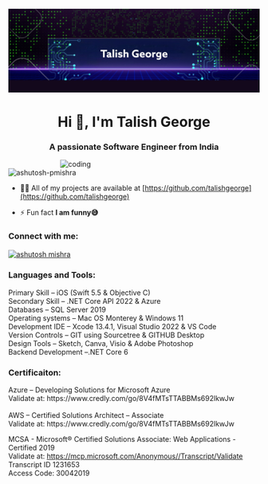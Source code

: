 


![logo](https://github.com/talishgeorge/talishgeorge/blob/main/PhotoRoom_20220905_130557_22.PNG)
<h1 align="center">Hi 👋, I'm Talish George</h1>
<h3 align="center">A passionate Software Engineer from India</h3>

<img align="right" alt="coding" width="400" src="https://user-images.githubusercontent.com/55389276/140866485-8fb1c876-9a8f-4d6a-98dc-08c4981eaf70.gif">

<p align="left"> <img src="https://komarev.com/ghpvc/?username=ashutosh-pmishra&label=Profile%20views&color=0e75b6&style=flat" alt="ashutosh-pmishra" /> </p>

- 👨‍💻 All of my projects are available at [https://github.com/talishgeorge](https://github.com/talishgeorge)

- ⚡ Fun fact **I am funny😅**

<h3 align="left">Connect with me:</h3>
<p align="left">
<a href="https://www.linkedin.com/in/talishgeorge/" target="blank"><img align="center" src="https://raw.githubusercontent.com/rahuldkjain/github-profile-readme-generator/master/src/images/icons/Social/linked-in-alt.svg" alt="ashutosh mishra" height="30" width="40" /></a>
</p>

<h3 align="left">Languages and Tools:</h3>
<p align="left"> 
       Primary Skill – iOS (Swift 5.5 & Objective C)
       <br>
       Secondary Skill – .NET Core API 2022 & Azure
       <br>
       Databases – SQL Server 2019
       <br>
       Operating systems – Mac OS Monterey & Windows 11
       <br>
       Development IDE – Xcode 13.4.1, Visual Studio 2022 & VS Code
       <br>
       Version Controls – GIT using Sourcetree & GITHUB Desktop
       <br>
       Design Tools – Sketch, Canva, Visio & Adobe Photoshop
       <br>
       Backend Development –.NET Core 6
 </p>

<h3 align="left">Certificaiton:</h3>
<p aligin="left">
       Azure – Developing Solutions for Microsoft Azure
        <br>
        Validate at: https://www.credly.com/go/8V4fMTsTTABBMs692lkwJw 
       <br>
       <br>
       AWS – Certified Solutions Architect – Associate
        <br>
        Validate at: https://www.credly.com/go/8V4fMTsTTABBMs692lkwJw 
       <br>

MCSA - Microsoft® Certified Solutions Associate: Web Applications - Certified 2019
       <br>
Validate at: https://mcp.microsoft.com/Anonymous//Transcript/Validate
       <br>
       Transcript ID 1231653
        <br>
       Access Code: 30042019
 </p>

